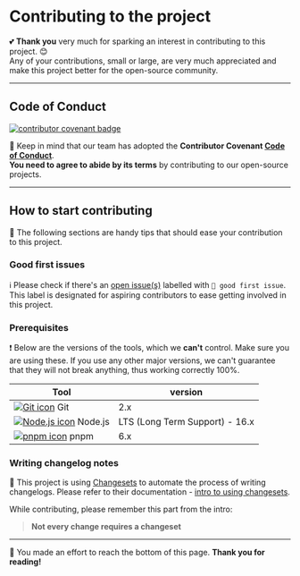 # Contributing to the project

💕 **Thank you** very much for sparking an interest in contributing to this
project. 😊\
Any of your contributions, small or large, are very much appreciated and
make this project better for the open-source community.

---

## Code of Conduct

[![contributor covenant badge]][code of conduct]

📜 Keep in mind that our team has adopted the **Contributor Covenant
[Code of Conduct]**.\
**You need to agree to abide by its terms** by contributing to our open-source
projects.

[contributor covenant badge]: https://img.shields.io/badge/Contributor%20Covenant-2.1-4baaaa.svg?style=for-the-badge "Contributor Coventant shield"
[code of conduct]: ./CODE_OF_CONDUCT.md

---

## How to start contributing

🏁 The following sections are handy tips that should ease your contribution to
this project.

### Good first issues

ℹ️ Please check if there's an [open issue(s)] labelled with `🔰 good first issue`.\
This label is designated for aspiring contributors to ease getting involved in
this project.

[open issue(s)]: https://github.com/terminal-nerds/configs/issues?q=is%3Aopen+is%3Aissue+label%3A%22%F0%9F%94%B0+good+first+issue%22

### Prerequisites

❗ Below are the versions of the tools, which we **can't** control. Make sure you
are using these. If you use any other major versions, we can't guarantee that
they will not break anything, thus working correctly 100%.

| Tool                               | version                        |
| ---------------------------------- | ------------------------------ |
| [![Git icon]][git] Git             | 2.x                            |
| [![Node.js icon]][node.js] Node.js | LTS (Long Term Support) - 16.x |
| [![pnpm icon]][pnpm] pnpm          | 6.x                            |

[git]: https://git-scm.com/
[git icon]: https://api.iconify.design/logos/git-icon.svg
[node.js]: https://nodejs.org/en/
[node.js icon]: https://api.iconify.design/logos/nodejs-icon.svg
[pnpm]: https://pnpm.io/
[pnpm icon]: https://api.iconify.design/vscode-icons/file-type-light-pnpm.svg

### Writing changelog notes

🦋 This project is using [Changesets] to automate the process of writing changelogs.
Please refer to their documentation - [intro to using changesets].

While contributing, please remember this part from the intro:

> **Not every change requires a changeset**

[changesets]: https://github.com/changesets/changesets
[intro to using changesets]: https://github.com/changesets/changesets/blob/main/docs/intro-to-using-changesets.md

---

🙏 You made an effort to reach the bottom of this page. **Thank you for reading!**
